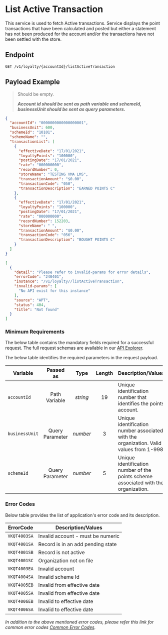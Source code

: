 # List Active Transaction

This service is used to fetch Active transactions. Service displays the point transactions that have been calculated and posted but either a statement has not been produced for the account and/or the transactions have not been settled with the store.

## Endpoint

`GET /v1/loyalty/{accountId}/listActiveTransaction`

## Payload Example

<!--
type: tab
titles: Request, Response, Error
-->

>Should be empty. 
>
>***Account id should be sent as path variable and schemeId, businessUnit should be sent as query parameters.***

<!--
type: tab
-->

```json
{
  "accountId": "0000000000000000001",
  "businessUnit": 600,
  "schemeId": "10101",
  "schemeName": "",
  "transactionList": [
    {
      "effectiveDate": "17/01/2021",
      "loyaltyPoints": "100000",
      "postingDate": "17/01/2021",
      "rate": "000000000",
      "recordNumber": 0,
      "storeName": "TESTING VMA LMS",
      "transactionAmount": "$0.00",
      "transactionCode": "050",
      "transactionDescription": "EARNED POINTS C"
    },
    {
      "effectiveDate": "17/01/2021",
      "loyaltyPoints": "100000",
      "postingDate": "17/01/2021",
      "rate": "000000000",
      "recordNumber": 152203,
      "storeName": " ",
      "transactionAmount": "$0.00",
      "transactionCode": "056",
      "transactionDescription": "BOUGHT POINTS C"
    }
  ]
}
```

<!--
type: tab
-->

```json
[
  {
    "detail": "Please refer to invalid-params for error details",
    "errorCode": "240401",
    "instance": "/v1/loyalty//listActiveTransaction",
    "invalid-params": [
      "No API exist for this instance"
    ],
    "source": "APT",
    "status": 404,
    "title": "Not found"
  }
]
```

<!-- type: tab-end -->

### Minimum Requirements

The below table contains the mandatory fields required for a successful request. The full request schemas are available in our [API Explorer](../api/?type=get&path=/v1/loyalty/{accountId}/listActiveTransaction).

The below table identifies the required parameters in the request payload.

| Variable | Passed as | Type | Length | Description/Values |
| -------- | :-------: | :--: | :------------: | ------------------ |
| `accountId` | Path Variable | *string* | 19 | Unique identification number that identifies the points account. | 
| `businessUnit` | Query Parameter | *number* | 3 | Unique identification number associated with the organization. Valid values from 1-998. | 
| `schemeId` | Query Parameter | *number* | 5 | Unique identification number of the points scheme associated with the organization. | 

### Error Codes

Below table provides the list of application's error code and its description.

| ErrorCode |  Description/Values |
| --------  | ------------------ |
| `VKQT4003SA` | Invalid account - must be numeric |
| `VKQT4001SA` | Record is in an add pending state |
| `VKQT4001SB` | Record is not active |     
| `VKQT4001SC` | Organization not on file |   
| `VKQT4003EA` | Invalid account |       
| `VKQT4004SA` | Invalid scheme Id |             
| `VKQT4005EB` | Invalid from effective date |   
| `VKQT4005SA` | Invalid from effective date |    
| `VKQT4006EB` | Invalid to effective date |        
| `VKQT4006SA` | Invalid to effective date |

*In addition to the above mentioned error codes, please refer this link for common error codes [Common Error Codes](?path=docs/Common_Error_Code.md).*